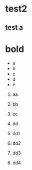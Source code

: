 # test2
## test a

# __bold__
* a
* b
* c
* d
* e
1. aa
1. bb
1. cc
1. dd
  1. dd1 
  
  1. dd2
  
  1. dd3 
  
  1. dd4 
